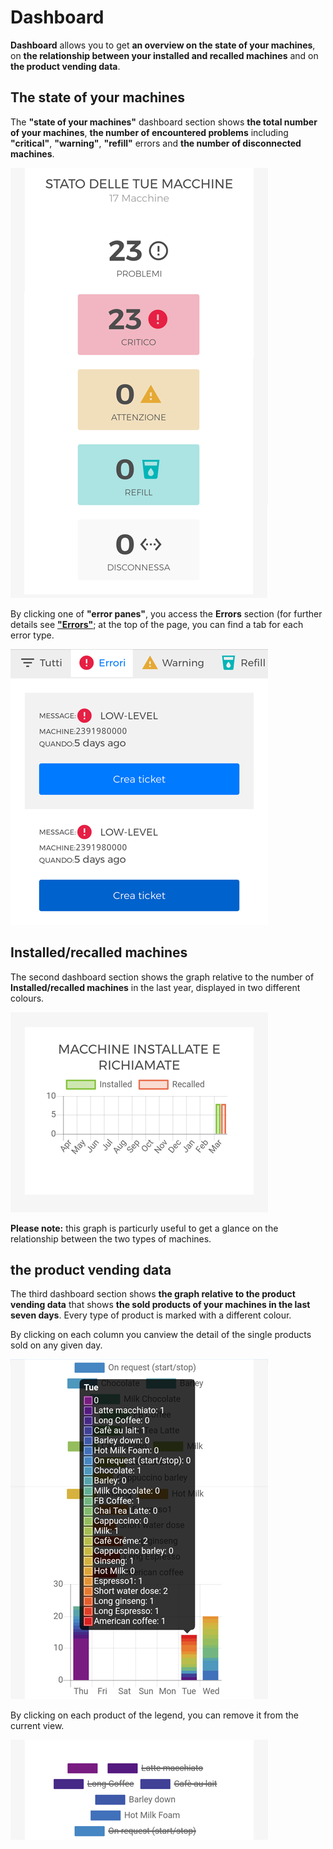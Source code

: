 # Dashboard

**Dashboard** allows you to get **an overview on the state of your machines**, on **the relationship between your installed and recalled machines** and on **the product vending data**.


## The state of your machines

The **"state of your machines"** dashboard section shows **the total number of your machines**, **the number of encountered problems** including **"critical"**, **"warning"**, **"refill"** errors and **the number of disconnected machines**.


<kbd>![State of Your Machines](_images/dashboard-stato-3.png)</kbd>

By clicking one of **"error panes"**, you access the **Errors** section (for further details see [**"Errors"**](https://carimali.github.io/wiki/#/docs-en/errori); at the top of the page, you can find a tab for each error type.

<kbd>![Sezione Errori](_images/dashboard-errori01.png)</kbd>

     
## Installed/recalled machines
 
The second dashboard section shows the graph relative to the number of **Installed/recalled machines** in the last year, displayed in two different colours.
 
 <kbd>![Macchine Installate Richiamate](_images/dashboard-macchine-installate-e-richiamate.png)</kbd>
 
 **Please note:** this graph is particurly useful to get a glance on the relationship between the two types of machines.
 
 

## the product vending data
 
The third dashboard section shows **the graph relative to the product vending data** that shows **the sold products of your machines in the last seven days**. Every type of product is marked with a different colour. 
 
 
By clicking on each column you canview the detail of the single products sold on any given day.
 
 <kbd>![Product detail](_images/dashboard-prodotti-venduti01.png)</kbd>
 
By clicking on each product of the legend, you can remove it from the current view.

 <kbd>![Remove products](_images/dashboard-escludi.png)</kbd> 
